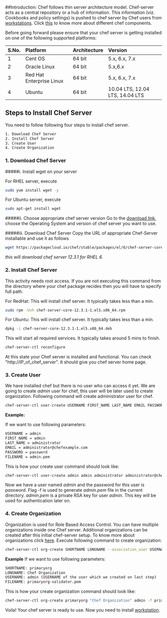 ##Introduction: 
Chef follows thin server architecture model. Chef-server acts as a central repository or a hub of information. This information (viz. Cookbooks and policy settings) is pushed to chef server by Chef users from [workstations](https://github.com/ManishDevops/Getting-Started-With-Chef/blob/master/2.%20Chef-Workstation-Setup.md).  Click [this](https://docs.chef.io/chef_overview.html) to know more about different chef components.

Before going forward please ensure that your chef server is getting installed on one of the following supported platforms:

|S.No.|Platform|Architecture|Version|
|:------|:-----|:-------|:-------|
|1|Cent OS|64 bit| 5.x, 6.x, 7.x|
|2|Oracle Linux|64 bit|5.x,6.x|
|3|Red Hat Enterprise Linux|64 bit|5.x, 6.x, 7.x|
|4|Ubuntu|64 bit|10.04 LTS, 12.04 LTS, 14.04 LTS|


## Steps to Install Chef Server
You need to follow following four steps to install chef server.  

```sh
1. Download Chef Server 
2. Install Chef Server
3. Create User
4. Create Organization
```

### 1. Download Chef Server
#####i. Install wget on your server

For RHEL server, execute


```sh
sudo yum install wget -y 
```

For Ubuntu server, execute
```sh
sudo apt-get install wget
```

#####ii. Choose appropriate chef server version
Go to the [download link](https://downloads.chef.io/chef-server/), choose the Operating System and version of chef server you want to use. 

#####iii. Download Chef Server
Copy the URL of appropriate Chef-Server installable and use it as follows
```sh
wget https://packagecloud.io/chef/stable/packages/el/6/chef-server-core-12.3.1-1.el6.x86_64.rpm/download
```
*this will download chef server 12.3.1 for RHEL 6.*
          
          
### 2. Install Chef Server
This activity needs root access. If  you are not executing this command from the directory where your chef package recides then you will have to specify full path.

For RedHat:
This will install chef server. It typically takes less than a min.
```sh
sudo rpm -Uvh chef-server-core-12.3.1-1.el5.x86_64.rpm
```
For Ubuntu:
This will install chef server. It typically takes less than a min.
```sh
dpkg -i chef-server-core-12.3.1-1.el5.x86_64.deb
```     

This will start all required services. It typically takes around 5 mins to finish.
```sh
chef-server-ctl reconfigure
```
At this state your Chef server is installed and functional. You can check "http://IP_of_chef_server". It should give you chef server home page.

### 3. Create User
We have installed chef but there is no user who can access it yet. We are going to create *admin* user for chef, this user will be later used to create organization. Following command will create administrator user for chef.
```sh
chef-server-ctl user-create USERNAME FIRST_NAME LAST_NAME EMAIL PASSWORD -f FILENAME
```          
          
**Example:**

If we want to use following parameters:
```sh
USERNAME = admin
FIRST_NAME = admin 
LAST_NAME = administrator
EMAIL = administrator@chefexample.com
PASSWORD = password
FILENAME = admin.pem
```
This is how your create user command should look like:
```sh
chef-server-ctl user-create admin admin administrator administrator@chefexample.com password -f admin.pem
```
Now we have a user named *admin* and the password for this user is *password*. Flag -f is used to generate *admin.pem* file in the current directory. *admin.pem* is a private RSA key for user *admin*. This key will be used for authentication later on.  

### 4. Create Organization
Organization is used for Role Based Access Control. You can have multiple organizations inside one Chef server. Additional organizations can be created after this initial chef-server setup. To know more about organizations click [here](https://docs.chef.io/server_orgs.html). Execute following command to create organization:
```sh
chef-server-ctl org-create SHORTNAME LONGNAME --association_user USERNAME -f FILENAME
```          
**Example**
If we want to use following parameters:
```sh
SHORTNAME: primaryorg
LONGNAME: Chef Organization
USERNAME: admin (USERNAME of the user which we created on last step)
FILENAME: primaryorg-validator.pem
```
This is how your create organization command should look like:
```sh
chef-server-ctl org-create primaryorg "Chef Organization" admin -f primaryorg-validator.pem
```          
Voila! Your chef server is ready to use. Now you need to install [workstation](https://github.com/ManishDevops/Getting-Started-With-Chef/blob/master/2.%20Chef-Workstation-Setup.md).
          
          
          
          
          
